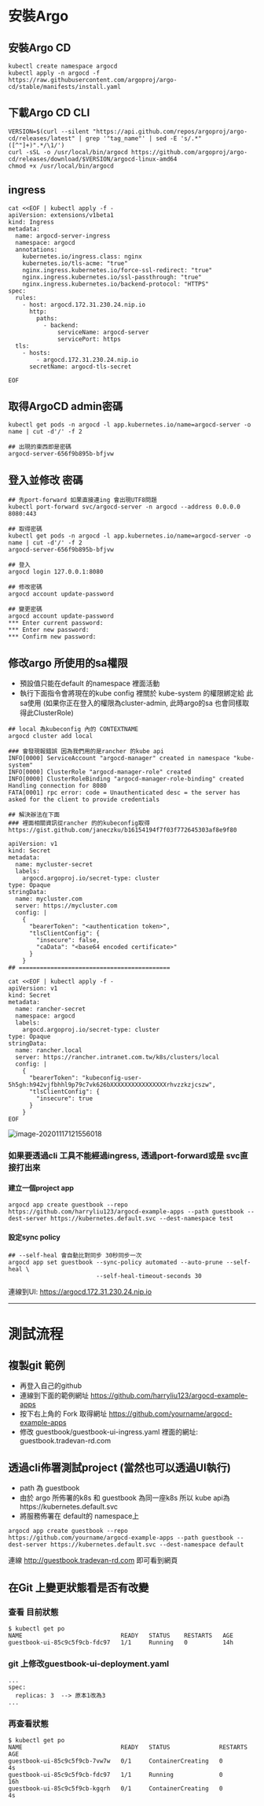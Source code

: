 # 安裝Argo

## 安裝Argo CD

```
kubectl create namespace argocd
kubectl apply -n argocd -f https://raw.githubusercontent.com/argoproj/argo-cd/stable/manifests/install.yaml
```

## 下載Argo CD CLI

```
VERSION=$(curl --silent "https://api.github.com/repos/argoproj/argo-cd/releases/latest" | grep '"tag_name"' | sed -E 's/.*"([^"]+)".*/\1/')
curl -sSL -o /usr/local/bin/argocd https://github.com/argoproj/argo-cd/releases/download/$VERSION/argocd-linux-amd64
chmod +x /usr/local/bin/argocd
```

## ingress

```
cat <<EOF | kubectl apply -f -
apiVersion: extensions/v1beta1
kind: Ingress
metadata:
  name: argocd-server-ingress
  namespace: argocd
  annotations:
    kubernetes.io/ingress.class: nginx
    kubernetes.io/tls-acme: "true"
    nginx.ingress.kubernetes.io/force-ssl-redirect: "true"
    nginx.ingress.kubernetes.io/ssl-passthrough: "true"
    nginx.ingress.kubernetes.io/backend-protocol: "HTTPS"
spec:
  rules:
    - host: argocd.172.31.230.24.nip.io
      http:
        paths:
          - backend:
              serviceName: argocd-server
              servicePort: https
  tls:
    - hosts:
        - argocd.172.31.230.24.nip.io
      secretName: argocd-tls-secret

EOF

```



## 取得ArgoCD admin密碼

```
kubectl get pods -n argocd -l app.kubernetes.io/name=argocd-server -o name | cut -d'/' -f 2

## 出現的東西即是密碼
argocd-server-656f9b895b-bfjvw
```



## 登入並修改 密碼

```
## 先port-forward 如果直接連ing 會出現UTF8問題
kubectl port-forward svc/argocd-server -n argocd --address 0.0.0.0 8080:443

## 取得密碼
kubectl get pods -n argocd -l app.kubernetes.io/name=argocd-server -o name | cut -d'/' -f 2
argocd-server-656f9b895b-bfjvw

## 登入
argocd login 127.0.0.1:8080

## 修改密碼
argocd account update-password

## 變更密碼
argocd account update-password
*** Enter current password: 
*** Enter new password: 
*** Confirm new password: 
```



## 修改argo 所使用的sa權限

+ 預設值只能在default 的namespace 裡面活動
+ 執行下面指令會將現在的kube config 裡關於 kube-system 的權限綁定給 此sa使用 (如果你正在登入的權限為cluster-admin, 此時argo的sa 也會同樣取得此ClusterRole)

```
## local 為kubeconfig 內的 CONTEXTNAME
argocd cluster add local

### 會發現報錯誤 因為我們用的是rancher 的kube api
INFO[0000] ServiceAccount "argocd-manager" created in namespace "kube-system"
INFO[0000] ClusterRole "argocd-manager-role" created
INFO[0000] ClusterRoleBinding "argocd-manager-role-binding" created
Handling connection for 8080
FATA[0001] rpc error: code = Unauthenticated desc = the server has asked for the client to provide credentials

## 解決辦法在下面
### 裡面相關資訊從rancher 的的kubeconfig取得
https://gist.github.com/janeczku/b16154194f7f03f772645303af8e9f80

apiVersion: v1
kind: Secret
metadata:
  name: mycluster-secret
  labels:
    argocd.argoproj.io/secret-type: cluster
type: Opaque
stringData:
  name: mycluster.com
  server: https://mycluster.com
  config: |
    {
      "bearerToken": "<authentication token>",
      "tlsClientConfig": {
        "insecure": false,
        "caData": "<base64 encoded certificate>"
      }
    }
## ===========================================

cat <<EOF | kubectl apply -f -
apiVersion: v1
kind: Secret
metadata:
  name: rancher-secret
  namespace: argocd
  labels:
    argocd.argoproj.io/secret-type: cluster
type: Opaque
stringData:
  name: rancher.local
  server: https://rancher.intranet.com.tw/k8s/clusters/local
  config: |
    {
      "bearerToken": "kubeconfig-user-5h5gh:h942vjfbhhl9p79c7vk626bXXXXXXXXXXXXXXXXrhvzzkzjcszw",
      "tlsClientConfig": {
        "insecure": true
      }
    }
EOF
```

![image-20201117121556018](images/image-20201117121820946.png)

### 如果要透過cli 工具不能經過ingress, 透過port-forward或是 svc直接打出來

#### 建立一個project app

```
argocd app create guestbook --repo  https://github.com/harryliu123/argocd-example-apps --path guestbook --dest-server https://kubernetes.default.svc --dest-namespace test
```

#### 設定sync policy

```
## --self-heal 會自動比對同步 30秒同步一次
argocd app set guestbook --sync-policy automated --auto-prune --self-heal \
                         --self-heal-timeout-seconds 30
```



連線到UI: https://argocd.172.31.230.24.nip.io

----



# 測試流程

## 複製git 範例

+ 再登入自己的github 
+ 連線到下面的範例網址  https://github.com/harryliu123/argocd-example-apps
+ 按下右上角的 Fork 取得網址 https://github.com/yourname/argocd-example-apps
+ 修改 guestbook/guestbook-ui-ingress.yaml 裡面的網址: guestbook.tradevan-rd.com



## 透過cli佈署測試project (當然也可以透過UI執行)

+ path 為 guestbook
+ 由於 argo 所佈署的k8s 和 guestbook 為同一座k8s 所以 kube api為https://kubernetes.default.svc
+ 將服務佈署在 default的 namespace上

```
argocd app create guestbook --repo  https://github.com/yourname/argocd-example-apps --path guestbook --dest-server https://kubernetes.default.svc --dest-namespace default
```

連線 http://guestbook.tradevan-rd.com  即可看到網頁



## 在Git 上變更狀態看是否有改變

### 查看 目前狀態

```
$ kubectl get po
NAME                            READY   STATUS    RESTARTS   AGE
guestbook-ui-85c9c5f9cb-fdc97   1/1     Running   0          14h
```

### git 上修改guestbook-ui-deployment.yaml

```
...
spec:
  replicas: 3  --> 原本1改為3
...

```

### 再查看狀態

```
$ kubectl get po
NAME                            READY   STATUS              RESTARTS   AGE
guestbook-ui-85c9c5f9cb-7vw7w   0/1     ContainerCreating   0          4s
guestbook-ui-85c9c5f9cb-fdc97   1/1     Running             0          16h
guestbook-ui-85c9c5f9cb-kgqrh   0/1     ContainerCreating   0          4s
```



